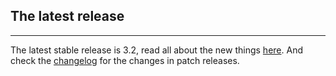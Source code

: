 ## The latest release
* * *
The latest stable release is 3.2, read all about the new things [here](/release-notes/3.2/). And check the [changelog](https://github.com/sitespeedio/sitespeed.io/blob/master/CHANGELOG.md) for the changes in patch releases.
